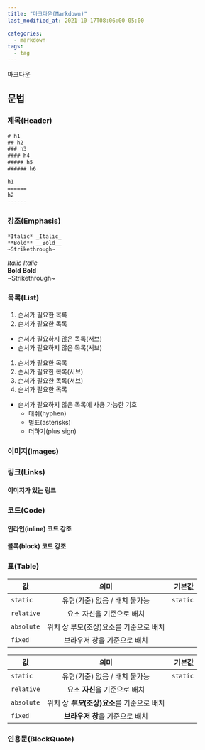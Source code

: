 ```yaml
---
title: "마크다운(Markdown)"
last_modified_at: 2021-10-17T08:06:00-05:00

categories:
  - markdown
tags:
  - tag
---
```


마크다운
## 문법

### 제목(Header)
```html
# h1
## h2
### h3
#### h4
##### h5
###### h6
```
```html
h1
======
h2
------
```
  
### 강조(Emphasis)
```html
*Italic* _Italic_
**Bold** __Bold__
~Strikethrough~
```
*Italic* _Italic_  
**Bold** __Bold__  
~Strikethrough~

### 목록(List)
1. 순서가 필요한 목록
1. 순서가 필요한 목록
  - 순서가 필요하지 않은 목록(서브) 
  - 순서가 필요하지 않은 목록(서브) 
1. 순서가 필요한 목록
  1. 순서가 필요한 목록(서브)
  1. 순서가 필요한 목록(서브)
1. 순서가 필요한 목록

- 순서가 필요하지 않은 목록에 사용 가능한 기호
  - 대쉬(hyphen)
  * 별표(asterisks)
  + 더하기(plus sign)

### 이미지(Images)

### 링크(Links)

#### 이미지가 있는 링크

### 코드(Code)

#### 인라인(inline) 코드 강조

#### 블록(block) 코드 강조

### 표(Table)
| 값 | 의미 | 기본값 |
|---|:---:|---:|
| `static` | 유형(기준) 없음 / 배치 불가능 | `static` |
| `relative` | 요소 자신을 기준으로 배치 |  |
| `absolute` | 위치 상 부모(조상)요소를 기준으로 배치 |  |
| `fixed` | 브라우저 창을 기준으로 배치 |  |

값 | 의미 | 기본값
---|:---:|---:
`static` | 유형(기준) 없음 / 배치 불가능 | `static`
`relative` | 요소 **자신**을 기준으로 배치 |
`absolute` | 위치 상 **_부모_(조상)요소**를 기준으로 배치 |
`fixed` | **브라우저 창**을 기준으로 배치 |
### 인용문(BlockQuote)

